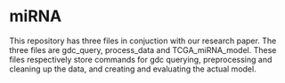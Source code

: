 # miRNA

This repository has three files in conjuction with our research paper. The three files are gdc_query, process_data and TCGA_miRNA_model. These files respectively store commands for gdc querying, preprocessing and cleaning up the data, and creating and evaluating the actual model.
